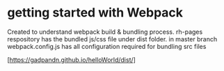 # getting started with Webpack
Created to understand webpack build & bundling process.
rh-pages respository has the bundled js/css file under dist folder.
in master branch webpack.config.js has all configuration required for bundling src files

[https://gadpandn.github.io/helloWorld/dist/]
